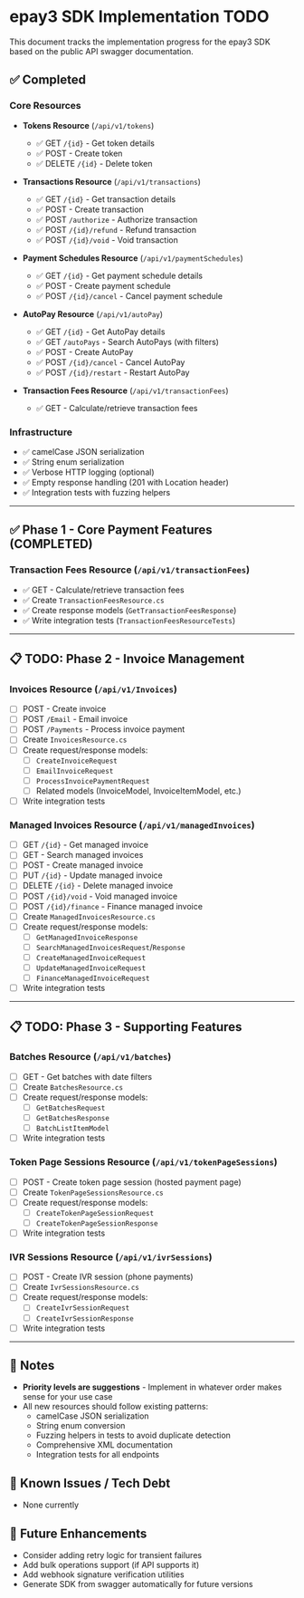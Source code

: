 # epay3 SDK Implementation TODO

This document tracks the implementation progress for the epay3 SDK based on the public API swagger documentation.

## ✅ Completed

### Core Resources
- **Tokens Resource** (`/api/v1/tokens`)
  - ✅ GET `/{id}` - Get token details
  - ✅ POST - Create token
  - ✅ DELETE `/{id}` - Delete token

- **Transactions Resource** (`/api/v1/transactions`)
  - ✅ GET `/{id}` - Get transaction details
  - ✅ POST - Create transaction
  - ✅ POST `/authorize` - Authorize transaction
  - ✅ POST `/{id}/refund` - Refund transaction
  - ✅ POST `/{id}/void` - Void transaction

- **Payment Schedules Resource** (`/api/v1/paymentSchedules`)
  - ✅ GET `/{id}` - Get payment schedule details
  - ✅ POST - Create payment schedule
  - ✅ POST `/{id}/cancel` - Cancel payment schedule

- **AutoPay Resource** (`/api/v1/autoPay`)
  - ✅ GET `/{id}` - Get AutoPay details
  - ✅ GET `/autoPays` - Search AutoPays (with filters)
  - ✅ POST - Create AutoPay
  - ✅ POST `/{id}/cancel` - Cancel AutoPay
  - ✅ POST `/{id}/restart` - Restart AutoPay

- **Transaction Fees Resource** (`/api/v1/transactionFees`)
  - ✅ GET - Calculate/retrieve transaction fees

### Infrastructure
- ✅ camelCase JSON serialization
- ✅ String enum serialization
- ✅ Verbose HTTP logging (optional)
- ✅ Empty response handling (201 with Location header)
- ✅ Integration tests with fuzzing helpers

---

## ✅ Phase 1 - Core Payment Features (COMPLETED)

### Transaction Fees Resource (`/api/v1/transactionFees`)
- ✅ GET - Calculate/retrieve transaction fees
- ✅ Create `TransactionFeesResource.cs`
- ✅ Create response models (`GetTransactionFeesResponse`)
- ✅ Write integration tests (`TransactionFeesResourceTests`)

---

## 📋 TODO: Phase 2 - Invoice Management

### Invoices Resource (`/api/v1/Invoices`)
- [ ] POST - Create invoice
- [ ] POST `/Email` - Email invoice
- [ ] POST `/Payments` - Process invoice payment
- [ ] Create `InvoicesResource.cs`
- [ ] Create request/response models:
  - [ ] `CreateInvoiceRequest`
  - [ ] `EmailInvoiceRequest`
  - [ ] `ProcessInvoicePaymentRequest`
  - [ ] Related models (InvoiceModel, InvoiceItemModel, etc.)
- [ ] Write integration tests

### Managed Invoices Resource (`/api/v1/managedInvoices`)
- [ ] GET `/{id}` - Get managed invoice
- [ ] GET - Search managed invoices
- [ ] POST - Create managed invoice
- [ ] PUT `/{id}` - Update managed invoice
- [ ] DELETE `/{id}` - Delete managed invoice
- [ ] POST `/{id}/void` - Void managed invoice
- [ ] POST `/{id}/finance` - Finance managed invoice
- [ ] Create `ManagedInvoicesResource.cs`
- [ ] Create request/response models:
  - [ ] `GetManagedInvoiceResponse`
  - [ ] `SearchManagedInvoicesRequest`/`Response`
  - [ ] `CreateManagedInvoiceRequest`
  - [ ] `UpdateManagedInvoiceRequest`
  - [ ] `FinanceManagedInvoiceRequest`
- [ ] Write integration tests

---

## 📋 TODO: Phase 3 - Supporting Features

### Batches Resource (`/api/v1/batches`)
- [ ] GET - Get batches with date filters
- [ ] Create `BatchesResource.cs`
- [ ] Create request/response models:
  - [ ] `GetBatchesRequest`
  - [ ] `GetBatchesResponse`
  - [ ] `BatchListItemModel`
- [ ] Write integration tests

### Token Page Sessions Resource (`/api/v1/tokenPageSessions`)
- [ ] POST - Create token page session (hosted payment page)
- [ ] Create `TokenPageSessionsResource.cs`
- [ ] Create request/response models:
  - [ ] `CreateTokenPageSessionRequest`
  - [ ] `CreateTokenPageSessionResponse`
- [ ] Write integration tests

### IVR Sessions Resource (`/api/v1/ivrSessions`)
- [ ] POST - Create IVR session (phone payments)
- [ ] Create `IvrSessionsResource.cs`
- [ ] Create request/response models:
  - [ ] `CreateIvrSessionRequest`
  - [ ] `CreateIvrSessionResponse`
- [ ] Write integration tests

---

## 📝 Notes

- **Priority levels are suggestions** - Implement in whatever order makes sense for your use case
- All new resources should follow existing patterns:
  - camelCase JSON serialization
  - String enum conversion
  - Fuzzing helpers in tests to avoid duplicate detection
  - Comprehensive XML documentation
  - Integration tests for all endpoints

## 🔧 Known Issues / Tech Debt

- None currently

## 🎯 Future Enhancements

- Consider adding retry logic for transient failures
- Add bulk operations support (if API supports it)
- Add webhook signature verification utilities
- Generate SDK from swagger automatically for future versions
